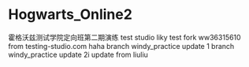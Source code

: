 # Hogwarts_Online2

霍格沃兹测试学院定向班第二期演练
test studio
liky test fork
ww36315610
from testing-studio.com
haha
branch windy_practice update 1
branch windy_practice update 2i
update from liuliu
